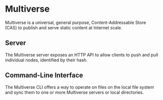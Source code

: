# Multiverse

Multiverse is a universal, general purpose, Content-Addressable Store (CAS) to publish and serve static content at Internet scale.

## Server

The Multiverse server exposes an HTTP API to allow clients to push and pull individual nodes, identified by their hash.

## Command-Line Interface

The Multiverse CLI offers a way to operate on files on the local file system and sync them to one or more Multiverse servers or local directories.
